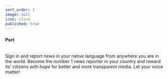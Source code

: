```yaml
---
sort_order: 1
image: null
icon: cloud
published: true
---
```


#### **Port**
<br>
Sign in and report news in your native language from anywhere you are in the world. Become the number 1 news reporter in your country and reward its’ citizens with hope for better and more transparent media. Let your voice matter!
